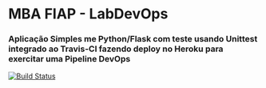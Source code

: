 # MBA FIAP - LabDevOps

### Aplicação Simples me Python/Flask com teste usando Unittest integrado ao Travis-CI fazendo deploy no Heroku para exercitar uma Pipeline DevOps

[![Build Status](https://app.travis-ci.com/jtfernandesGit/devopslab.svg?branch=main)](https://app.travis-ci.com/jtfernandesGit/devopslab)
